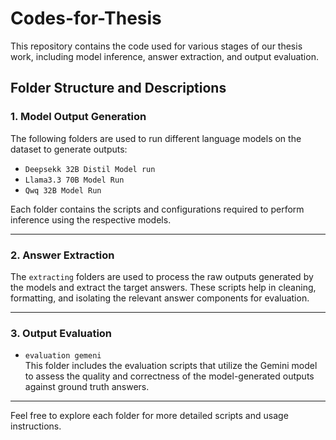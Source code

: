# Codes-for-Thesis

This repository contains the code used for various stages of our thesis work, including model inference, answer extraction, and output evaluation.

## Folder Structure and Descriptions

### 1. Model Output Generation

The following folders are used to run different language models on the dataset to generate outputs:

- `Deepsekk 32B Distil Model run`  
- `Llama3.3 70B Model Run`  
- `Qwq 32B Model Run`

Each folder contains the scripts and configurations required to perform inference using the respective models.

---

### 2. Answer Extraction

The `extracting` folders are used to process the raw outputs generated by the models and extract the target answers. These scripts help in cleaning, formatting, and isolating the relevant answer components for evaluation.

---

### 3. Output Evaluation

- `evaluation gemeni`  
This folder includes the evaluation scripts that utilize the Gemini model to assess the quality and correctness of the model-generated outputs against ground truth answers.

---

Feel free to explore each folder for more detailed scripts and usage instructions.
